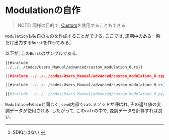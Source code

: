 # Modulationの自作

> NOTE: 同様の目的で, [Custom](../modulation/custom.md)を使用することもできる.

`Modulation`も独自のものを作成することができる.
ここでは, 周期中のある一瞬だけ出力する`Burst`を作ってみる[^fn_burst].

以下が, この`Burst`のサンプルである.

```rust,edition2021
{{#include ../../../codes/Users_Manual/advanced/custom_modulation_0.rs}}
```

```cpp
{{#include ../../../codes/Users_Manual/advanced/custom_modulation_0.cpp}}
```

```cs
{{#include ../../../codes/Users_Manual/advanced/custom_modulation_0.cs}}
```

```python
{{#include ../../../codes/Users_Manual/advanced/custom_modulation_0.py}}
```

`Modulation`も`Gain`と同じく, `send`内部で`calc`メソッドが呼ばれ, その返り値の変調データが使用される.
したがって, この`calc`の中で, 変調データを計算すれば良い.

[^fn_burst]: SDKにはない.
